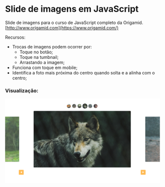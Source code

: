 # Slide de imagens em JavaScript

Slide de imagens para o curso de JavaScript completo da Origamid. [http://www.origamid.com](https://www.origamid.com/)

Recursos:
- Trocas de imagens podem ocorrer por:
  - Toque no botão;
  - Toque na tumbnail;
  - Arrastando a imagem;
- Funciona com toque em mobile;
- Identifica a foto mais próxima do centro quando solta e a alinha com o centro;


### Visualização:
![imagem de demonstração](https://github.com/guillerplr/slide-imagens-javascript-web/blob/master/img/demo_readme.png)

